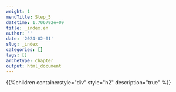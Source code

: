 ```yaml
---
weight: 1
menuTitle: Step_5
datetime: 1.706792e+09
title: _index.en
author: ''
date: '2024-02-01'
slug: _index
categories: []
tags: []
archetype: chapter
output: html_document
---
```


{{%children containerstyle="div" style="h2" description="true" %}}
